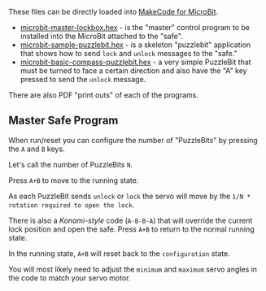 These files can be directly loaded into [MakeCode for MicroBit](https://makecode.microbit.org).

* [microbit-master-lockbox.hex](microbit-master-lockbox.hex) - is the "master" control program to be installed into the MicroBit attached to the "safe". 
* [microbit-sample-puzzlebit.hex](microbit-sample-puzzlebit.hex) - is a skeleton "puzzlebit" application that shows how to send `lock` and `unlock` messages to the "safe."
* [microbit-basic-compass-puzzlebit.hex](microbit-basic-compass-puzzlebit.hex) - a very simple PuzzleBit that must be turned to face a certain direction and also have the "A" key pressed to send the `unlock` message.

There are also PDF "print outs" of each of the programs.

## Master Safe Program

When run/reset you can configure the number of "PuzzleBits" by pressing the `A` and `B` keys.

Let's call the number of PuzzleBits `N`.

Press `A+B` to move to the running state.

As each PuzzleBit sends `unlock` or `lock` the servo will move by the `1/N * rotation required to open the lock`. 

There is also a *Konami-style* code (`A-B-B-A`) that will override the current lock position and open the safe. Press `A+B` to return to the normal running state.

In the running state, `A+B` will reset back to the `configuration` state.

You will most likely need to adjust the `minimum` and `maximum` servo angles in the code to match your servo motor.
